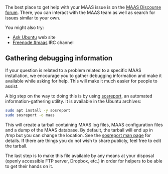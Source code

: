 The best place to get help with your MAAS issue is on the [MAAS Discourse forum](https://discourse.maas.io/). There, you can interact with the MAAS team as well as search for issues similar to your own.

You might also try:

-   [Ask Ubuntu](http://askubuntu.com/questions/ask?tags=maas) web site
-   [Freenode #maas](http://webchat.freenode.net/?channels=maas) IRC channel

<h2 id="heading--gathering-debugging-information">Gathering debugging information</h2>

If your question is related to a problem related to a specific MAAS installation, we encourage you to gather debugging information and make it available while asking for help. This will make it much easier for people to assist.

A big step on the way to doing this is by using [sosreport](https://github.com/sosreport/sosreport), an automated information-gathering utility. It is available in the Ubuntu archives:

``` bash
sudo apt install -y sosreport
sudo sosreport -o maas
```

This will create a tarball containing MAAS log files, MAAS configuration files and a dump of the MAAS database. By default, the tarball will end up in /tmp but you can change the location. See the [sosreport man page](http://manpages.ubuntu.com/cgi-bin/search.py?q=sosreport) for details. If there are things you do not wish to share publicly, feel free to edit the tarball.

The last step is to make this file available by any means at your disposal (openly accessible FTP server, Dropbox, etc.) in order for helpers to be able to get their hands on it.

<!-- LINKS -->